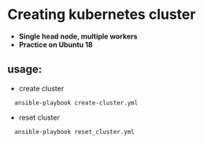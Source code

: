 # Creating kubernetes cluster
- **Single head node, multiple workers**
- **Practice on Ubuntu 18**
## usage:
- create cluster
```
  ansible-playbook create-cluster.yml
```
- reset cluster
```
  ansible-playbook reset_cluster.yml
```
